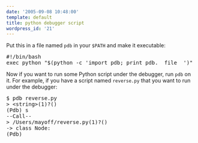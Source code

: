 ```yaml
---
date: '2005-09-08 10:48:00'
template: default
title: python debugger script
wordpress_id: '21'
---
```


Put this in a file named <code>pdb</code> in your <code>$PATH</code> and make it executable:

<pre>#!/bin/bash
exec python "$(python -c 'import pdb; print pdb.__file__')" "$@"</pre>

Now if you want to run some Python script under the debugger, run <code>pdb</code> on it.  For example, if you have a script named <code>reverse.py</code> that you want to run under the debugger:

<pre>$ pdb reverse.py
&gt; &lt;string&gt;(1)?()
(Pdb) s
--Call--
&gt; /Users/mayoff/reverse.py(1)?()
-&gt; class Node:
(Pdb) </pre>

